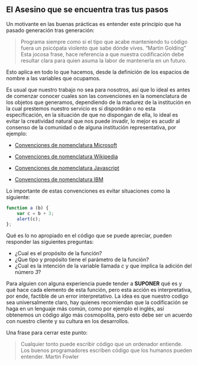 ## **El Asesino que se encuentra tras tus pasos**

Un motivante en las buenas prácticas es entender este principio que ha pasado generación tras generación:
> Programa siempre como si el tipo que acabe manteniendo tu código fuera un psicópata violento que sabe dónde vives.
> “Martin Golding”
Esta jocosa frase, hace referencia a que nuestra codificación debe resultar clara para quien asuma la labor de mantenerla en un futuro.
 
Esto aplica en todo lo que hacemos, desde la definición de los espacios de nombre a las variables que ocupamos.
 
Es usual que nuestro trabajo no sea para nosotros, así que lo ideal es antes de comenzar conocer cuales son las convenciones en la nomenclatura de los objetos que generamos, dependiendo de la madurez de la institución en la cual prestemos nuestro servicio es sí dispondrán o no esta especificación, en la situación de que no dispongan de ella, lo ideal es evitar la creatividad natural que nos puede invadir, lo mejor es acudir al consenso de la comunidad o de alguna institución representativa, por ejemplo:
 
* [Convenciones de nomenclatura Microsoft](https://msdn.microsoft.com/es-es/library/cc467490(v=vs.71).aspx)
 
* [Convenciones de nomenclatura Wikipedia](https://es.wikipedia.org/wiki/Convenci%C3%B3n_de_nombres_(programaci%C3%B3n))
 
* [Convenciones de nomenclatura Javascript](http://snowdream.github.io/javascript-style-guide/javascript-style-guide/es/naming-conventions.html)
 
* [Convenciones de nomenclatura IBM](https://www.ibm.com/support/knowledgecenter/es/SSLVQG_7.0.1/datacollection_survey_reporter_ddita/datacollection/reporter/xml/naming_conventions.html)

Lo importante de estas convenciones es evitar situaciones como la siguiente:
 
<!-- language: lang-js -->
```javascript
function a (b) { 
    var c = b + 3; 
    alert(c); 
};
```

Qué es lo no apropiado en el código que se puede apreciar, pueden responder las siguientes preguntas:
- ¿Cual es el propósito de la función?
- ¿Que tipo y propósito tiene el parámetro de la función?
- ¿Cual es la intención de la variable llamada *c* y que implica la adición del número *3*?
 
Para alguien con alguna experiencia puede tender a **SUPONER** qué es y qué hace cada elemento de esta función, pero esta acción es interpretativa, por ende, factible de un error interpretativo. La idea es que nuestro codigo sea universalmente claro, hay quienes recomiendan que la codificación se haga en un lenguaje más común, como por ejemplo el inglés, así obtenemos un código algo más cosmopolita, pero esto debe ser un acuerdo con nuestro cliente y su cultura en los desarrollos.
 
Una frase para cerrar este punto:
> Cualquier tonto puede escribir código que un ordenador entiende. Los buenos programadores escriben código que los humanos pueden entender.
> Martin Fowler

